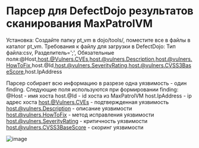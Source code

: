 # Парсер для DefectDojo результатов сканирования MaxPatrolVM

Установка: Создайте папку pt_vm в dojo/tools/, поместите все в файлы в каталог pt_vm.
Требования к файлу для загрузки в DefectDojo:
    Тип файла:csv,
    Разделитель=';',
    Обязательные поля:@Host,host.@Vulners.CVEs,host.@vulners.Description,host.@vulners.HowToFix,host.@Id,host.@vulners.SeverityRating,host.@vulners.CVSS3BaseScore,host.IpAddress

Парсер собирает всю информацию в разрезе одна уязвимость - один finding.
Следующие поля используются при формировании finding:
@Host - имя хоста
host.@Id - id хоста из MaxPatrolVM
host.IpAddress - ip адрес хоста
host.@Vulners.CVEs - подтвержденная уязвимость
host.@vulners.Description - описание уязвимости
host.@vulners.HowToFix - метод исправления уязвимости
host.@vulners.SeverityRating - критичность уязвимости
host.@vulners.CVSS3BaseScore - скоринг уязвимости

![image](https://github.com/user-attachments/assets/4081c18f-eea2-439c-898b-a5ebafd2ed93)
